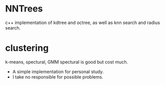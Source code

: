 # NNTrees
c++ implementation of kdtree and octree, as well as knn search and radius search.
# clustering
k-means, spectural, GMM
spectural is good but cost much.

- A simple implementation for personal study.
- I take no responsible for possible problems.
